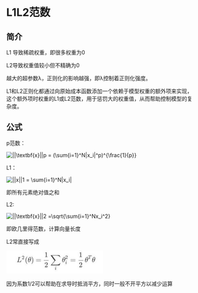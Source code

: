# L1L2范数
简介
--

L1 导致稀疏权重，即很多权重为0

L2导致权重值较小但不精确为0

越大的超参数λ，正则化的影响越强，即λ控制着正则化强度。

L1和L2正则化都通过向原始成本函数添加一个依赖于模型权重的额外项来实现，这个额外项时权重的L1或L2范数，用于惩罚大的权重值，从而帮助控制模型的复杂度。

公式
--

p范数：

![||\textbf{x}||_p = (\sum_{i=1}^N|x_i|^p)^{\frac{1}{p}}](http://zhihu.com/equation?tex=%7C%7C%5Ctextbf%7Bx%7D%7C%7C_p+%3D+%28%5Csum_%7Bi%3D1%7D%5EN%7Cx_i%7C%5Ep%29%5E%7B%5Cfrac%7B1%7D%7Bp%7D%7D)

L1：

![||x||_1 = \sum_{i=1}^N|x_i|](http://zhihu.com/equation?tex=%7C%7Cx%7C%7C_1+%3D+%5Csum_%7Bi%3D1%7D%5EN%7Cx_i%7C)

即所有元素绝对值之和

L2:

![||\textbf{x}||_2 =\sqrt{\sum_{i=1}^Nx_i^2}](http://zhihu.com/equation?tex=%7C%7C%5Ctextbf%7Bx%7D%7C%7C_2+%3D%5Csqrt%7B%5Csum_%7Bi%3D1%7D%5ENx_i%5E2%7D)

即欧几里得范数，计算向量长度

L2常直接写成

![](L1L2%E8%8C%83%E6%95%B0/image.png)

因为系数1/2可以帮助在求导时抵消平方，同时一般不开平方以减少运算
